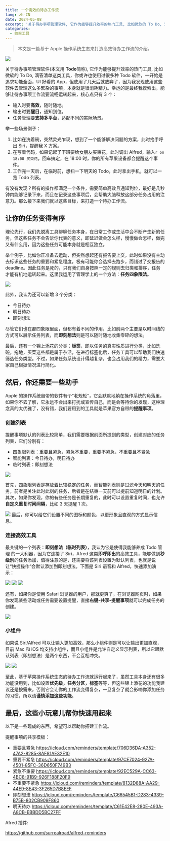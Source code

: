```yaml
---
title: 一个高效的待办工作流
lang: zh-CN
date: 2024-05-08
excerpt: '关于待办事项管理软件, 它作为能够提升效率的热门工具, 比如微软的 To Do, 滴答清单这类工具，你或许也使用过很多种 Todo 软件，一开始是追求功能全面，UI 好看的 App，但使用了几天后就放弃了，因为我发现使用这些软件去管理这么多繁杂的事项，本身就是很消耗精力'
categories:
  - 效率工具
---
```


> 本文是一篇基于 Apple 操作系统生态来打造高效待办工作流的介绍。

![](https://narol-blog.oss-cn-beijing.aliyuncs.com/blog-img/202405161629680.svg?500x)

关于待办事项管理软件(本文用 **Todo**简称), 它作为能够提升效率的热门工具, 比如微软的 To Do, 滴答清单这类工具，你或许也使用过很多种 Todo 软件，一开始是追求功能全面，UI 好看的 App，但使用了几天后就放弃了，因为我发现使用这些软件去管理这么多繁杂的事项，本身就是很消耗精力。幸运的是最终我摸索出，能够让待办事项工作流要流畅运转起来，核心点只有 3 个：

- 输入时要**高效**，随时随地。
- 输出时要**醒目**，通知到位。
- 任务管理要**支持多平台**，适配不同的实际场景。

举一些场景例子：

1. 比如在洗着碗，突然灵光乍现，想到了一个能够解决问题的方案，此时抬手呼出 Siri，提醒我 X 方案。
2. 在写着代码，如果记起了下班要给女朋友买束花，此时调出 Alfred，输入`r on 18:00 买束花`，回车搞定，在 18:00 时，你的所有苹果设备都会提醒这个事件。
3. 工作完一天后，在临时前，想扫一下明天的 Todo，此时拿出手机，就可以一览 Todo 列表。

有没有发现？所有的操作都满足一个条件，需要简单高效且通知到位，最好是几秒钟内能够记录下来，而且在记录这些事项后，会帮助大脑释放这部分任务占用的注意力。那么接下来我们就以这些目标，来打造一个待办工作流。

## 让你的任务变得有序

理论先行，我们先脱离工具聊聊任务本身，在日常工作或生活中会不断产生新的任务，但这些任务不会告诉你代表的意义，即延迟做会怎么样，慢慢做会怎样，做完又有什么用，因为这些任务可能本身就是相互独立。

举个例子，比如你正准备去运动，但突然想起还有报告要上交，此时如果没有主动去标识这些任务的重要和紧急程度，极有可能你会选择去跑步，而错过了交报告的 deadline。因此任务是死的，只有我们自身按照一定的规则去归类和排序，任务才能有机地运转起来。这里我运用了管理学上的一个方法：**任务四象限法**。

![](https://narol-blog.oss-cn-beijing.aliyuncs.com/blog-img/202405161740534.svg?500x)

此外，我认为还可以新增 3 个分类：

- 今日待办
- 明日待办
- 即刻想法

尽管它们也在都四象限里面，但都有着不同的作用，比如前两个主要是以时间线的方式可以展示任务列表，而**即刻想法**则是可以随时随地收集零碎的想法。

最后，还有一个锦上添花的分类：**标签**，即以任务的真实性质进行分类，比如洗碗，拖地，买菜这些都是属于杂活，在进行标签化后，任务工具可以帮助我们快速筛选任务类型。不过，如果任务系统设计得越复杂，也会占用我们的精力，需要大家自己根据情况进行简化。

## 然后，你还需要一些助手

Apple 的操作系统自带的软件有个“老规矩”，它会默默地躺在操作系统的角落里，如果你不去了解，它永远不会出来打扰或宣传自己，而是会等待你的发现，这种理念真的太优雅了，没有错，我们要用到的工具就是苹果官方自带的**提醒事项**。

### 创建列表

提醒事项默认的列表比较简单，我们需要根据前面所提到的类型，创建对应的任务列表，它们分别有：

- 四象限列表：重要且紧急，紧急不重要，重要不紧急，不重要且不紧急
- 智能列表：今日待办，明日待办
- 临时列表：即刻想法

![](https://narol-blog.oss-cn-beijing.aliyuncs.com/blog-img/202405161836157.png?300x)

首先，四象限列表是存放着比较稳定的任务，而智能列表则是过滤今天和明天的任务，前者是关注此时此刻的任务，后者是在结束一天前可以提前知道明日的计划。
其次，如果你发现，你的有些任务是长期重复的，此时可以设置重复时间，也允许**自定义重复时间间隔**，比如 3 天提醒 1 次。

![](https://narol-blog.oss-cn-beijing.aliyuncs.com/blog-img/202405162320320.png?300x)
最后，你可以给它们设置不同的图标和颜色，以更形象且直观的方式显示信息。

### 连接高效工具

最关键的一个列表：**即刻想法（临时列表）**，我认为它是使得我能够养成 Todo 管理 的一大利器，因为它连接了 Siri，Afred 这类**即呼即出**的高效工具，能够做到**秒级别**的任务添加，值得注意的是，还需要将该列表设置为默认列表，也就是说让“快捷操作”会默认添加到即刻想法。下面是 Siri 语音和 Alfred，快速添加演示：

![](https://narol-blog.oss-cn-beijing.aliyuncs.com/blog-img/202405162229700.gif?500x)
![](https://narol-blog.oss-cn-beijing.aliyuncs.com/blog-img/202405162222470.gif?500x)
![](https://narol-blog.oss-cn-beijing.aliyuncs.com/blog-img/202405162242056.gif?300x)

还有，如果你是使用 Safari 浏览器的用户，那就更爽了，在浏览器网页时，如果你发现某些活动或任务需要设置提醒，直接**右键-共享-提醒事项**就可以完成任务的创建。

![](https://narol-blog.oss-cn-beijing.aliyuncs.com/blog-img/202405162333951.gif?500x)

### 小组件

如果说 Siri/Alfred 可以让输入更加高效，那么小组件则是可以让输出更加直观，目前 Mac 和 iOS 均支持小组件，而且小组件是允许自定义显示列表，所以它跟默认列表（即刻想法）是两个东西，不会互相冲突。

![](https://narol-blog.oss-cn-beijing.aliyuncs.com/blog-img/202405162317910.gif?300x)
![](https://narol-blog.oss-cn-beijing.aliyuncs.com/blog-img/202405162309188.gif?500x)

至此，基于苹果操作系统生态的待办工作流就运行起来了，虽然工具本身还有很多功能没用到，比如设置**优先级，任务分区，标签**等等，但这些锦上添花的功能我建议还是按需来，否则它会让你的工作流变得复杂，一旦复杂了就会影响你添加任务的习惯，所以请**谨慎添加这些功能**。

## 最后，这些小玩意儿帮你快速用起来

以下是一些现成的东西，希望可以帮助你搭建工作流。

提醒事项的共享模板：

- 重要且紧急 https://icloud.com/reminders/template/706D36DA-A352-47A2-8285-8AF81AE32E10
- 重要不紧急 https://icloud.com/reminders/template/97CE7024-927A-4501-85FC-36D650F749B3
- 紧急不重要 https://icloud.com/reminders/template/92EC529A-CC63-4BC8-91B9-926F188F20F9
- 不重要不紧急 https://icloud.com/reminders/template/8132D88A-AA29-44E9-8E43-3F265D7B8EEF
- 即刻想法 https://icloud.com/reminders/template/C66545B1-D283-4339-B75B-802CB909F860
- 明天待办 https://icloud.com/reminders/template/C61E42E8-280E-493A-A8CB-EBBDD5BC27FF

Afred 插件:

https://github.com/surrealroad/alfred-reminders
